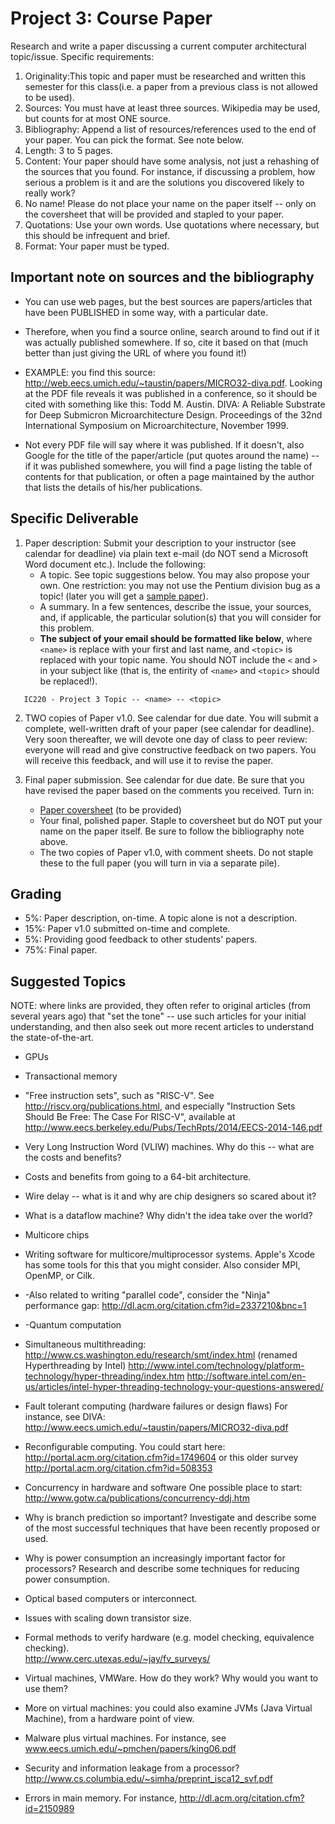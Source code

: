 # Project 3: Course Paper

Research and write a paper discussing a current computer architectural topic/issue. Specific requirements:

1. Originality:This topic and paper must be researched and written this semester for this class(i.e. a paper from a previous class is not allowed to be used).
2. Sources: You must have at least three sources. Wikipedia may be used, but counts for at most ONE source.
3. Bibliography: Append a list of resources/references used to the end of your paper. You can pick the format. See note below.
4. Length: 3 to 5 pages.
5. Content: Your paper should have some analysis, not just a rehashing of the sources that you found. For instance, if discussing a problem, how serious a problem is it and are the solutions you discovered likely to really work?
6. No name! Please do not place your name on the paper itself -- only on the coversheet that will be provided and stapled to your paper.
7. Quotations: Use your own words. Use quotations where necessary, but this should be infrequent and brief.
8. Format: Your paper must be typed.

## Important note on sources and the bibliography

* You can use web pages, but the best sources are papers/articles that have been
  PUBLISHED in some way, with a particular date.
  
* Therefore, when you find a source online, search around to find out if it was
  actually published somewhere. If so, cite it based on that (much better than
  just giving the URL of where you found it!)
  
* EXAMPLE: you find this source:
http://web.eecs.umich.edu/~taustin/papers/MICRO32-diva.pdf. Looking at the PDF
file reveals it was published in a conference, so it should be cited with
something like this: Todd M. Austin. DIVA: A Reliable Substrate for Deep
Submicron Microarchitecture Design. Proceedings of the 32nd International
Symposium on Microarchitecture, November 1999.

* Not every PDF file will say where it was published. If it doesn't, also Google
  for the title of the paper/article (put quotes around the name) -- if it was
  published somewhere, you will find a page listing the table of contents for
  that publication, or often a page maintained by the author that lists the
  details of his/her publications.

## Specific Deliverable


1. Paper description: Submit your description to your instructor (see calendar for deadline) via plain text e-mail (do NOT send a Microsoft Word document etc.). Include the following:
   * A topic. See topic suggestions below. You may also propose your own. One
     restriction: you may not use the Pentium division bug as a topic! (later
     you will get a [sample paper](/proj/03/sample.pdf)).
   * A summary. In a few sentences, describe the issue, your sources, and, if
     applicable, the particular solution(s) that you will consider for this
     problem.
   * **The subject of your email should be formatted like below**, where `<name>` is replace with your first and last name, and `<topic>` is replaced with your topic name. You should NOT include the `<` and `>` in your subject like (that is, the entirity of `<name>` and `<topic>` should be replaced!).
```   
   IC220 - Project 3 Topic -- <name> -- <topic>
```
    
2. TWO copies of Paper v1.0. See calendar for due date. You will submit a
   complete, well-written draft of your paper (see calendar for deadline). Very
   soon thereafter, we will devote one day of class to peer review: everyone
   will read and give constructive feedback on two papers. You will receive this
   feedback, and will use it to revise the paper.
   
3. Final paper submission. See calendar for due date. Be sure that you have
   revised the paper based on the comments you received. Turn in:
   * [Paper coversheet](/rsc/proj3_coversheet.pdf) (to be provided)
   * Your final, polished paper. Staple to coversheet but do NOT put your name
     on the paper itself. Be sure to follow the bibliography note above.
   * The two copies of Paper v1.0, with comment sheets. Do not staple these to
     the full paper (you will turn in via a separate pile).

## Grading

* 5%: Paper description, on-time. A topic alone is not a description.
* 15%: Paper v1.0 submitted on-time and complete.
* 5%: Providing good feedback to other students' papers.
* 75%: Final paper.

## Suggested Topics

NOTE: where links are provided, they often refer to original articles (from
several years ago) that "set the tone" -- use such articles for your initial
understanding, and then also seek out more recent articles to understand the
state-of-the-art.


* GPUs

* Transactional memory

* "Free instruction sets", such as "RISC-V".  See http://riscv.org/publications.html, and especially "Instruction Sets Should Be Free: The Case For RISC-V", available at http://www.eecs.berkeley.edu/Pubs/TechRpts/2014/EECS-2014-146.pdf 

* Very Long Instruction Word (VLIW) machines.  Why do this -- what are the costs and benefits? 

* Costs and benefits from going to a 64-bit architecture.

* Wire delay -- what is it and why are chip designers so scared about it?

* What is a dataflow machine?  Why didn't the idea take over the world?

* Multicore chips

* Writing software for multicore/multiprocessor systems.  Apple's Xcode has some tools for this that you might consider.
Also consider MPI, OpenMP, or Cilk.

* -Also related to writing "parallel code", consider the "Ninja" performance gap:  http://dl.acm.org/citation.cfm?id=2337210&bnc=1

* -Quantum computation

* Simultaneous multithreading:
http://www.cs.washington.edu/research/smt/index.html
(renamed Hyperthreading by Intel)
http://www.intel.com/technology/platform-technology/hyper-threading/index.htm
http://software.intel.com/en-us/articles/intel-hyper-threading-technology-your-questions-answered/

* Fault tolerant computing
(hardware failures or design flaws)
For instance, see DIVA:
http://www.eecs.umich.edu/~taustin/papers/MICRO32-diva.pdf

* Reconfigurable computing.  You could start here:
http://portal.acm.org/citation.cfm?id=1749604
or this older survey
http://portal.acm.org/citation.cfm?id=508353

* Concurrency in hardware and software
One possible place to start:
http://www.gotw.ca/publications/concurrency-ddj.htm

* Why is branch prediction so important?  Investigate and describe
some of the most successful techniques that have been recently 
proposed or used.

* Why is power consumption an increasingly important factor for
processors?  Research and describe some techniques for reducing power consumption.

* Optical based computers or interconnect.

* Issues with scaling down transistor size.

* Formal methods to verify hardware (e.g. model checking, equivalence checking).  
http://www.cerc.utexas.edu/~jay/fv_surveys/

* Virtual machines, VMWare.  How do they work?  Why would you want to use them? 

* More on virtual machines: you could also examine JVMs (Java Virtual Machine), from a hardware point of view.   

* Malware plus virtual machines.  For instance, see 
www.eecs.umich.edu/~pmchen/papers/king06.pdf

* Security and information leakage from a processor?  http://www.cs.columbia.edu/~simha/preprint_isca12_svf.pdf

* Errors in main memory.  For instance, http://dl.acm.org/citation.cfm?id=2150989
